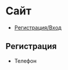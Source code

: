 # Сайт

- [Регистрация/Вход](https://github.com/usmonitcompany/sso/edit/main/README.md#%D1%80%D0%B5%D0%B3%D0%B8%D1%81%D1%82%D1%80%D0%B0%D1%86%D0%B8%D1%8F)
  
## Регистрация

- Телефон
